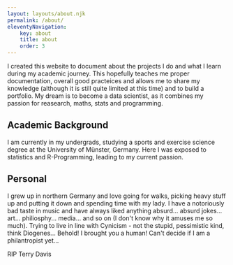 ```yaml
---
layout: layouts/about.njk
permalink: /about/
eleventyNavigation:
    key: about
    title: about
    order: 3
---
```

I created this website to document about the projects I do and what I learn during my academic journey. This hopefully teaches me proper documentation, overall good practeices and allows me to share my knowledge (although it is still quite limited at this time) and to build a portfolio. My dream is to become a data scientist, as it combines my passion for reasearch, maths, stats and programming.

## Academic Background
I am currently in my undergrads, studying a sports and exercise science degree at the University of Münster, Germany. Here I was exposed to statistics and R-Programming, leading to my current passion.

## Personal
I grew up in northern Germany and love going for walks, picking heavy stuff up and putting it down and spending time with my lady. I have a notoriously bad taste in music and have always liked anything absurd... absurd jokes... art... philiosphy... media... and so on (I don't know why it amuses me so much). Trying to live in line with Cynicism - not the stupid, pessimistic kind, think Diogenes... Behold! I brought you a human! Can't decide if I am a philantropist yet...


RIP Terry Davis

